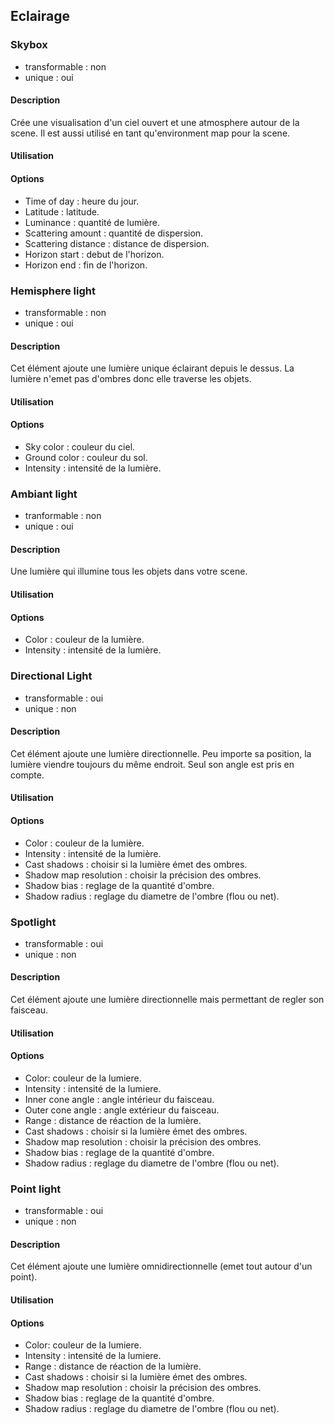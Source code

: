 ## Eclairage

### Skybox
- transformable : non
- unique : oui

#### Description
Crée une visualisation d'un ciel ouvert et une atmosphere autour de la scene. Il est aussi utilisé en tant qu'environment map pour la scene.

#### Utilisation

#### Options
* Time of day : heure du jour.
* Latitude : latitude.
* Luminance : quantité de lumière.
* Scattering amount : quantité de dispersion.
* Scattering distance : distance de dispersion.
* Horizon start : debut de l'horizon.
* Horizon end : fin de l'horizon.

### Hemisphere light
- transformable : non
- unique : oui

#### Description
Cet élément ajoute une lumière unique éclairant depuis le dessus. La lumière n'emet pas d'ombres donc elle traverse les objets.

#### Utilisation

#### Options
* Sky color : couleur du ciel.
* Ground color : couleur du sol.
* Intensity : intensité de la lumière.

### Ambiant light
- tranformable : non
- unique : oui

#### Description
Une lumière qui illumine tous les objets dans votre scene.

#### Utilisation

#### Options
* Color : couleur de la lumière.
* Intensity : intensité de la lumière.

### Directional Light
- transformable : oui
- unique : non

#### Description
Cet élément ajoute une lumière directionnelle. Peu importe sa position, la lumière viendre toujours du même endroit. Seul son angle est pris en compte.

#### Utilisation

#### Options
* Color : couleur de la lumière.
* Intensity : intensité de la lumière.
* Cast shadows : choisir si la lumière émet des ombres.
* Shadow map resolution : choisir la précision des ombres.
* Shadow bias : reglage de la quantité d'ombre.
* Shadow radius : reglage du diametre de l'ombre (flou ou net).

### Spotlight
- transformable : oui
- unique : non

#### Description
Cet élément ajoute une lumière directionnelle mais permettant de regler son faisceau.

#### Utilisation

#### Options
* Color: couleur de la lumiere.
* Intensity : intensité de la lumiere.
* Inner cone angle : angle intérieur du faisceau.
* Outer cone angle : angle extérieur du faisceau.
* Range : distance de réaction de la lumière.
* Cast shadows : choisir si la lumière émet des ombres.
* Shadow map resolution : choisir la précision des ombres.
* Shadow bias : reglage de la quantité d'ombre.
* Shadow radius : reglage du diametre de l'ombre (flou ou net).

### Point light
- transformable : oui
- unique : non

#### Description
Cet élément ajoute une lumière omnidirectionnelle (emet tout autour d'un point).

#### Utilisation

#### Options
* Color: couleur de la lumiere.
* Intensity : intensité de la lumiere.
* Range : distance de réaction de la lumière.
* Cast shadows : choisir si la lumière émet des ombres.
* Shadow map resolution : choisir la précision des ombres.
* Shadow bias : reglage de la quantité d'ombre.
* Shadow radius : reglage du diametre de l'ombre (flou ou net).
